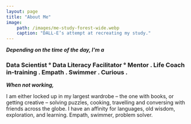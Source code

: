 ```yaml
---
layout: page
title: "About Me"
image: 
    path: /images/me-study-forest-wide.webp
    caption: "DALL-E’s attempt at recreating my study."
---
```

**_Depending on the time of the day, I'm a_**
### Data Scientist ° Data Literacy Facilitator ° Mentor . Life Coach in-training . Empath . Swimmer . Curious .

**_When not working,_**

I am either locked up in my largest wardrobe – the one with books, or getting creative – solving puzzles, cooking, travelling and conversing with friends across the globe. I have an affinity for languages, old wisdom, exploration, and learning. 
Empath, swimmer, problem solver.
